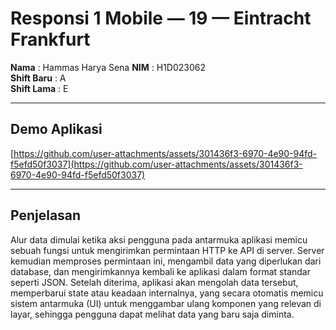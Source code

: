 # Responsi 1 Mobile — 19 — Eintracht Frankfurt

**Nama**       : Hammas Harya Sena 
**NIM**        : H1D023062  
**Shift Baru** : A  
**Shift Lama** : E  

---

## Demo Aplikasi

[https://github.com/user-attachments/assets/301436f3-6970-4e90-94fd-f5efd50f3037](https://github.com/user-attachments/assets/301436f3-6970-4e90-94fd-f5efd50f3037)

---

## Penjelasan 
Alur data dimulai ketika aksi pengguna pada antarmuka aplikasi memicu sebuah fungsi untuk mengirimkan permintaan HTTP ke API di server. Server kemudian memproses permintaan ini, mengambil data yang diperlukan dari database, dan mengirimkannya kembali ke aplikasi dalam format standar seperti JSON. Setelah diterima, aplikasi akan mengolah data tersebut, memperbarui state atau keadaan internalnya, yang secara otomatis memicu sistem antarmuka (UI) untuk menggambar ulang komponen yang relevan di layar, sehingga pengguna dapat melihat data yang baru saja diminta.
